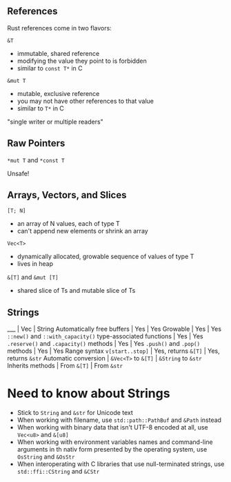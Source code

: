 ## References

Rust references come in two flavors:

`&T`
* immutable, shared reference
* modifying the value they point to is forbidden
* similar to `const T*` in C

`&mut T`
* mutable, exclusive reference
* you may not have other references to that value
* similar to `T*` in C

"single writer or multiple readers"

## Raw Pointers

`*mut T` and `*const T`

Unsafe!

## Arrays, Vectors, and Slices

`[T; N]`
* an array of N values, each of type T
* can't append new elements or shrink an array

`Vec<T>`
* dynamically allocated, growable sequence of values of type T
* lives in heap

`&[T]` and `&mut [T]`
* shared slice of Ts and mutable slice of Ts

## Strings

___ | Vec<T> | String
Automatically free buffers | Yes | Yes
Growable | Yes | Yes
`::new()` and `::with_capacity()` type-associated functions | Yes | Yes
`.reserve()` and `.capacity()` methods | Yes | Yes
`.push()` and  `.pop()` methods | Yes | Yes
Range syntax `v[start..stop]` | Yes, returns `&[T]` | Yes, returns `&str`
Automatic conversion | `&Vec<T>` to `&[T]` | `&String` to `&str`
Inherits methods | From `&[T]` | From `&str`

# Need to know about Strings

* Stick to `String` and `&str` for Unicode text
* When working with filename, use `std::path::PathBuf` and `&Path` instead
* When working with binary data that isn't UTF-8 encoded at all, use `Vec<u8>` and `&[u8]`
* When working with environment variables names and command-line arguments in th nativ form presented by the operating system, use `OsString` and `&OsStr`
* When interoperating with C libraries that use null-terminated strings, use `std::ffi::CString` and `&CStr` 